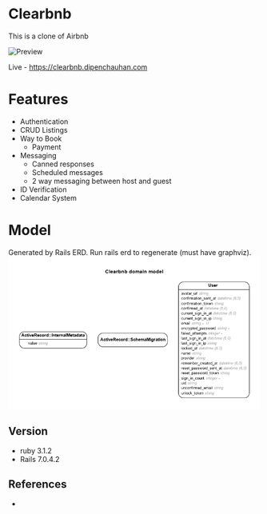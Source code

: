 # Clearbnb

This is a clone of Airbnb

![Preview](preview.png)

Live - https://clearbnb.dipenchauhan.com

# Features

- Authentication
- CRUD Listings
- Way to Book
  - Payment
- Messaging
  - Canned responses
  - Scheduled messages
  - 2 way messaging between host and guest
- ID Verification
- Calendar System

# Model

Generated by Rails ERD. Run rails erd to regenerate (must have graphviz).
![ERD Diagram](erd.png)

## Version

- ruby 3.1.2
- Rails 7.0.4.2

## References

-
